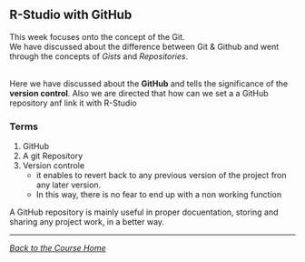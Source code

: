 ## R-Studio with GitHub

This week focuses onto the concept of the Git.<br />
We have discussed about the difference between Git & Github and went through the concepts of _Gists_ and _Repositories_.<br /><br />

Here we have discussed about the **GitHub** and tells the significance of the **version control**. Also we are directed that how can we set a a GitHub repository anf link it with R-Studio<br />

### Terms
1. GitHub
2. A git Repository
3. Version controle
    - it enables to revert back to any previous version of the project fron any later version.<br />
    - In this way, there is no fear to end up with a non working function

A GitHub repository is mainly useful in proper docuentation, storing and sharing any project work, in a better way.

<hr />

[_Back to the Course Home_](../)